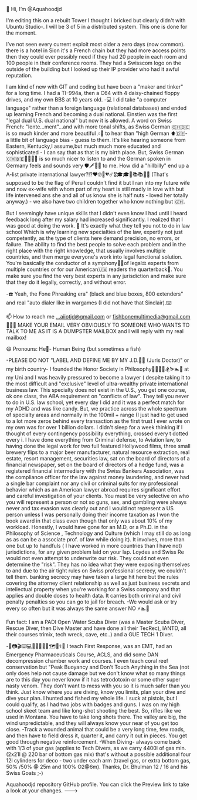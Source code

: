  👋 Hi, I’m @Aquahoodjd
 
 I'm editing this on a rebuilt Tower I thought i bricked but clearly didn't with Ubuntu Studio-. I will be 3 of 5 in a distributed system. This one is done for the moment.

I’ve not seen every current exploit most older  a zero days (now common). there is a hotel in Sion it's a French chain but they had more access points then they could ever possibly need if they had 20 people in each room and 100 people in their conference rooms. They had a Swisscom logo on the outside of the building but I looked up their IP provider who had it awful reputation.
 
I am kind of new with GIT and coding but have been a "maker and tinker" for a long time. I had a TI-994a, then a C64 with 4 daisy-chained floppy drives, and my own BBS at 10 years old. -💻 I did take "a computer language" rather than a foreign language (relational databases) and ended up learning French and becoming a dual national. Einstien was the first "legal dual U.S. dual national" but now it is allowed. A word on Swiss French: "lente...ment"...and with more tonal shifts, as Swiss German 🇨🇭🇩🇪 is so much kinder and more beautiful 🎶🎼 to hear than "high German ⬆️🇩🇪- a little bit of language bias - guess to them. It's like hearing someone from Eastern, Kentucky,I assume,but much much more educated and sophisticated - I can say that as that is my birth place. But, Swiss German🇨🇭🇧🇪🎹🎷🎻🎷 is so much nicer to listen to and the German spoken in Germany feels and sounds very 🛡️🗡️📣📢 to me. How did a "hillbilly" end up a A-list private international lawyer?!?❤️🤓💯💔☄️🎖️🎓🎓💼📚📚🇵🇪 (That's supposed to be the flag of Peru I couldn't find it but I ran into my future wife and now ex-wife with whom part of my heart is still madly in love with but life intervened ans she and all of us know she is half nuts - loved her totally anyway.) - we also have two children together who know nothing but 🇨🇭. 


But I seemingly have unique skills that I didn't even know I had until I heard feedback long after my salary had increased significantly. I realized that I was good at doing the work. 🚫 It's exactly what they tell you not to do in law school Which is why learning new specialties of the law, expertly not just competently, as the type of clients here demand precision, no errors, or failure. The ability to find the best people to solve each problem and in the right place with the right knowledge, that usually involves multiple countries, and then merge everyone's work into legal functional solution. You're basically the conductor of a symphony🎼🎶of legal⚖️ experts from multiple countries or for our American🇺🇲 readers the quarterback🏉. You make sure you find the very best experts in any jurisdiction and make sure that they do it legally, correctly, and without error.

-☎️ Yeah, the Fone Phreaking era" (black and blue boxes, 800 extenders" and real "auto dialer like in wargames (I did not have that Sinclair).⌨️
 
 
📫 How to reach me ...aiiotjd@gmail.com or fishbonemultimedia@gmail.com 🛑🚧🚨 MAKE YOUR EMAIL VERY OBVIOUSLY TO SOMEONE WHO WANTS TO TALK TO ME AS IT IS A DUMPSTER MAILBOX and I will reply with my real mailbox!


😄 Pronouns: He🧑- Human Being (but sometimes a fish)

-PLEASE DO NOT "LABEL AND DEFINE ME BY MY J.D.🧑‍⚖️ (Juris Doctor)" or my birth country- I founded the Honor Society in Philosophy🧑‍💻🧑‍🎓🏂⛷️🏊🚣 at my Uni and I was heavily pressured to become a lawyer ( despite taking it to the most difficult and "exclusive" level of ultra-wealthy private international business law. This specialty does not exist in the U.S., you get one course, ok one class, the ABA requirement on "conflicts of law". They tell you never to do in U.S. law school, yet every day I did and it was a perfect match for my ADHD and was like candy. But, we practice across the whole spectrum of specialty areas and normally in the 100mil + range (I just had to get used to a lot more zeros behind every transaction as the first trust I ever wrote on my own was for over 1 billion dollars.  I didn't sleep for a week thinking if I thought of every contingency possibility everything, crossed every t dotted every i. I have done everything from Criminal defense, to Aviation law, to having done the legal work for two full featured Hollywood films, three small brewery flips to a major beer manufacturer, natural resource extraction, real estate, resort management, securities law, sat on the board of directors of a financial newspaper, set on the board of directors of a hedge fund, was a registered financial intermediary with the Swiss Bankers Association, was the compliance officer for the law against money laundering, and never had a single bar complaint nor any civil or criminal suits for my professional behavior which as an American lawyer abroad requires significant effort and careful investigation of your clients. You must be very selective on who you will represent a person or not so guns, sex, and gambling were always never and tax evasion was clearly out and I would not represent a US person unless I was personally doing their income taxation as I won the book award in that class even though that only was about 10% of my workload. Honestly, I would have gone for an M.D, or a Ph.D. in the Philosophy of Science , Technology and Culture (which I may still do as long as as can be a associate prof. of law while doing it). It involves, more than one but up to handfuls ( I have worked in more countries than I have not) jurisdictions, for any given problem laid on your lap. Loydes and Swiss Re would not even attempt to underwrite our risk. They could not even determine the "risk". They has no idea what they were exposing themselves to and due to the air tight rules on Swiss professional secrecy, we couldn't tell them. banking secrecy may have taken a large hit here but the rules covering the attorney client relationship as well as just business secrets and intellectual property when you're working for a Swiss company and that applies and double doses to health data. It carries both criminal and civil penalty penalties so you can go to jail for breach. -We would ask or try every so often but it was always the same answer NO ⚡🏊🚣 

Fun fact: I am a PADI Open Water Scuba Diver (was a Master Scuba Diver, Rescue Diver, then Dive Master and have done all their TecRec), IANTD, all their courses trimix, tech wreck, cave, etc..) and a GUE TECH 1 Diver. 
    
-🛟📷🎬⌨️💻💾⛵🛶🚀🌐🗺️🗾⚕️🥼 I teach First Response, was an EMT, had an Emergency Pharmaceuticals Course, ACLS, and did some DAN decompression chamber work and courses. I even teach coral reef conservation but "Peak Buoyancy and Don't Touch Anything in the Sea (not only does help not cause damage but we don't know what so many things are to this day you never know if it has tetrodotoxin or some other super nasty venom. They don't want to mess with you so it is much safer than you think. Just know where you are diving, know you limits, plan your dive and dive your plan. I hunted and fished my whole life.
I suck at pistols, but I could qualify, as I had two jobs with badges and guns. I was on my high school skeet team and like long-shot shooting the best. So, rifles like we used in Montana. You have to take long shots there. The valley are big, the wind unpredictable, and they will always know your near of you get too close. -Track a wounded animal that could be a very long time, few roads, and then have to field dress it, quarter it, and carry it out in pieces. You get good through negative reinforcement. -When Diving- always come back with 1/3 of your gas (applies to Tech Divers, as we carry 4400l of gas min. (2x21l @ 220 bar of bottom gas mix) that's without a possible additional four 12l cylinders for deco - two under each arm (travel gas, or extra bottom gas, 50% /50% @ 25m and 100% O2@6m). Thanks, Dr. Bhulman 12 / 16 and his Swiss Goats ;-) 

Aquahoodjd repository GitHub profile. You can click the Preview link to take a look at your changes. --->
